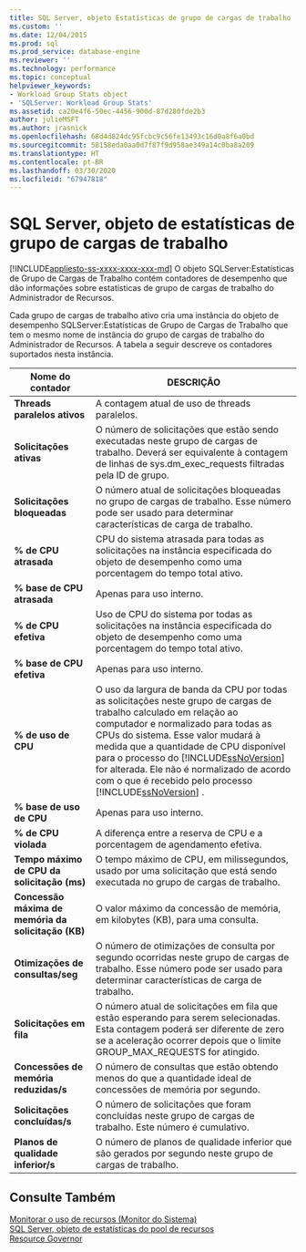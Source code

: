 ```yaml
---
title: SQL Server, objeto Estatísticas de grupo de cargas de trabalho | Microsoft Docs
ms.custom: ''
ms.date: 12/04/2015
ms.prod: sql
ms.prod_service: database-engine
ms.reviewer: ''
ms.technology: performance
ms.topic: conceptual
helpviewer_keywords:
- Workload Group Stats object
- 'SQLServer: Workload Group Stats'
ms.assetid: ca20e4f6-50ec-4456-900d-87d280fde2b3
author: julieMSFT
ms.author: jrasnick
ms.openlocfilehash: 68d4d824dc95fcbc9c56fe13493c16d0a8f6a0bd
ms.sourcegitcommit: 58158eda0aa0d7f87f9d958ae349a14c0ba8a209
ms.translationtype: HT
ms.contentlocale: pt-BR
ms.lasthandoff: 03/30/2020
ms.locfileid: "67947818"
---
```

# <a name="sql-server-workload-group-stats-object"></a>SQL Server, objeto de estatísticas de grupo de cargas de trabalho
[!INCLUDE[appliesto-ss-xxxx-xxxx-xxx-md](../../includes/appliesto-ss-xxxx-xxxx-xxx-md.md)]
  O objeto SQLServer:Estatísticas de Grupo de Cargas de Trabalho contém contadores de desempenho que dão informações sobre estatísticas de grupo de cargas de trabalho do Administrador de Recursos.  
  
 Cada grupo de cargas de trabalho ativo cria uma instância do objeto de desempenho SQLServer:Estatísticas de Grupo de Cargas de Trabalho que tem o mesmo nome de instância do grupo de cargas de trabalho do Administrador de Recursos. A tabela a seguir descreve os contadores suportados nesta instância.  
  
|Nome do contador|DESCRIÇÃO|  
|------------------|-----------------|  
|**Threads paralelos ativos**|A contagem atual de uso de threads paralelos.|  
|**Solicitações ativas**|O número de solicitações que estão sendo executadas neste grupo de cargas de trabalho. Deverá ser equivalente à contagem de linhas de sys.dm_exec_requests filtradas pela ID de grupo.|  
|**Solicitações bloqueadas**|O número atual de solicitações bloqueadas no grupo de cargas de trabalho. Esse número pode ser usado para determinar características de carga de trabalho.|  
|**% de CPU atrasada**|CPU do sistema atrasada para todas as solicitações na instância especificada do objeto de desempenho como uma porcentagem do tempo total ativo.| 
|**% base de CPU atrasada**|Apenas para uso interno.| 
|**% de CPU efetiva**|Uso de CPU do sistema por todas as solicitações na instância especificada do objeto de desempenho como uma porcentagem do tempo total ativo.| 
|**% base de CPU efetiva**|Apenas para uso interno.| 
|**% de uso de CPU**|O uso da largura de banda da CPU por todas as solicitações neste grupo de cargas de trabalho calculado em relação ao computador e normalizado para todas as CPUs do sistema. Esse valor mudará à medida que a quantidade de CPU disponível para o processo do [!INCLUDE[ssNoVersion](../../includes/ssnoversion-md.md)] for alterada. Ele não é normalizado de acordo com o que é recebido pelo processo [!INCLUDE[ssNoVersion](../../includes/ssnoversion-md.md)] .| 
|**% base de uso de CPU**|Apenas para uso interno.| 
|**% de CPU violada**|A diferença entre a reserva de CPU e a porcentagem de agendamento efetiva.|  
|**Tempo máximo de CPU da solicitação (ms)**|O tempo máximo de CPU, em milissegundos, usado por uma solicitação que está sendo executada no grupo de cargas de trabalho.|  
|**Concessão máxima de memória da solicitação (KB)**|O valor máximo da concessão de memória, em kilobytes (KB), para uma consulta.|  
|**Otimizações de consultas/seg**|O número de otimizações de consulta por segundo ocorridas neste grupo de cargas de trabalho. Esse número pode ser usado para determinar características de carga de trabalho.|  
|**Solicitações em fila**|O número atual de solicitações em fila que estão esperando para serem selecionadas. Esta contagem poderá ser diferente de zero se a aceleração ocorrer depois que o limite GROUP_MAX_REQUESTS for atingido.|  
|**Concessões de memória reduzidas/s**|O número de consultas que estão obtendo menos do que a quantidade ideal de concessões de memória por segundo.|  
|**Solicitações concluídas/s**|O número de solicitações que foram concluídas neste grupo de cargas de trabalho. Este número é cumulativo.|  
|**Planos de qualidade inferior/s**|O número de planos de qualidade inferior que são gerados por segundo neste grupo de cargas de trabalho.|  
  
## <a name="see-also"></a>Consulte Também  
 [Monitorar o uso de recursos &#40;Monitor do Sistema&#41;](../../relational-databases/performance-monitor/monitor-resource-usage-system-monitor.md)   
 [SQL Server, objeto de estatísticas do pool de recursos](../../relational-databases/performance-monitor/sql-server-resource-pool-stats-object.md)   
 [Resource Governor](../../relational-databases/resource-governor/resource-governor.md)  
  
  
